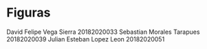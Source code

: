 # Figuras
David Felipe Vega Sierra 20182020033
Sebastian Morales Tarapues 20182020039
Julian Esteban Lopez Leon 20182020051
